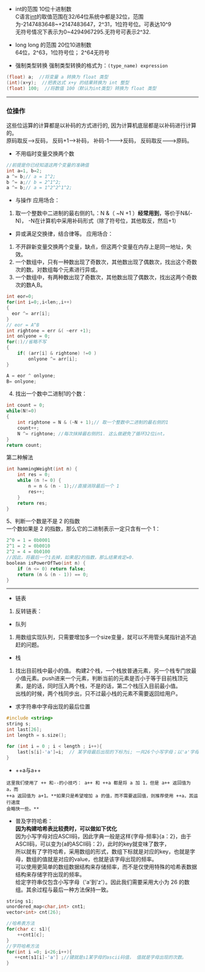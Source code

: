 * int的范围 10位十进制数  
C语言[int](https://blog.csdn.net/weixin_30508241/article/details/99494703?spm=1001.2101.3001.6661.1&utm_medium=distribute.pc_relevant_t0.none-task-blog-2%7Edefault%7ECTRLIST%7ERate-1.pc_relevant_antiscanv2&depth_1-utm_source=distribute.pc_relevant_t0.none-task-blog-2%7Edefault%7ECTRLIST%7ERate-1.pc_relevant_antiscanv2&utm_relevant_index=1)的取值范围在32/64位系统中都是32位，范围为-2147483648~+2147483647，2^31，1位符号位。可表达10^9  
无符号情况下表示为0~4294967295.无符号可表示2^32.

* long long 的范围 20位10进制数  
64位，2^63，1位符号位； 2^64无符号

* 强制类型转换
强制类型转换的格式为：`(type_name) expression`  
```cpp
(float) a;  //将变量 a 转换为 float 类型
(int)(x+y);  //把表达式 x+y 的结果转换为 int 整型
(float) 100;  //将数值 100（默认为int类型）转换为 float 类型
```

-------------------------------------------
### 位操作
这些位运算的计算都是以补码的方式进行的, 因为计算机底层都是以补码进行计算的。  
原码取反-->反码， 反码+1-->补码， 补码-1--->反码， 反码取反--->原码。  

* 不用临时变量交换两个数
```cpp
//前提是你已经知道这两个变量的准确值
int a=1, b=2;
a ^= b;// a = 1^2;
b ^= a;// b = 2^1^2;
a ^= b;// a = 1^2^2^1^2;
```

* 与操作
应用场合：
1. 取一个整数中二进制的最右侧的1。：N &（ ~N +1 ）**经常用到**，等价于N&(-N)， -N在计算机中采用补码形式（除了符号位，其他取反，然后+1）
 
 
* 异或满足交换律，结合律等。 
应用场合： 
1. 不开辟新变量交换两个变量，缺点，但这两个变量在内存上是同一地址，失效。
2. 一个数组中，只有一种数出现了奇数次，其他数出现了偶数次，找出这个奇数次的数。对数组每个元素进行异或。
3. 一个数组中，有两种数出现了奇数次，其他数出现了偶数次，找出这两个奇数次的数A,B。   
```CPP
int eor=0;
for(int i=0;,i<len;,i++)
{
  eor ^= arr[i];
}
// eor = A^B
int rightone = err &( ~err +1);
int onlyone = 0;
for(:)//省略不写
{
    if( (arr[i] & rightone) !=0 )
        onlyone ^= arr[i];
}

A = eor ^ onlyone;
B= onlyone;
```
4. 找出一个数中二进制1的个数：
```cpp
int count = 0;
while(N!=0)
{
    int rightone = N & (~N + 1);// 取一个整数中二进制的最右侧的1
    count++;
    N ^= rightone; //每次抹掉最右侧的1. 这么做避免了循环32位int。
}
return count;
```
第二种解法
```cpp
int hammingWeight(int n) {
    int res = 0;
    while (n != 0) {
        n = n & (n - 1);//直接消除最后一个 1
        res++;
    }
    return res;
}
```
5、判断一个数是不是 2 的指数  
一个数如果是 2 的指数，那么它的二进制表示一定只含有一个 1：  
```CPP
2^0 = 1 = 0b0001
2^1 = 2 = 0b0010
2^2 = 4 = 0b0100
//因此，将最后一个1去掉，如果是2的指数，那么结果肯定=0.
boolean isPowerOfTwo(int n) {
    if (n <= 0) return false;
    return (n & (n - 1)) == 0;
}
```



-------------------------------------
* 链表
1. 反转链表：

* 队列
1. 用数组实现队列，只需要增加多一个size变量，就可以不用管头尾指针追不追赶的问题。

* 栈
1. 找出目前栈中最小的值。 构建2个栈，一个栈放普通元素，另一个栈专门放最小值元素。push进来一个元素，判断当前的元素是否小于等于目前栈顶元素，是的话，同时压入两个栈，不是的话，第二个栈压入目前最小值。  
出栈的时候，两个栈同步出，只不过最小栈的元素不需要返回给用户。


* 求字符串中字母出现的最后位置
```cpp
#include <string>
string s;
int last[26];
int length = s.size();

for (int i = 0 ; i < length ; i++){
    last[s[i]-'a']=i;  // 某字母最后出现的下标为i; 一共26个小写字母；以'a'字母为0；当前字母s[i]在last的位置为:s[i]-'a'
}
```

* ++a与a++
```
这里我们使用了 ++ 和--的小技巧： a++ 和 ++a 都是将 a 加 1，但是 a++ 返回值为 a，而
++a 返回值为 a+1。**如果只是希望增加 a 的值，而不需要返回值，则推荐使用 ++a，其运行速度
会略快一些。**
```

* 普及字符哈希：  
**因为构建哈希表比较费时，可以做如下优化**  
因为小写字母对应ASCII码，因此字典一般是这样{字母-频率}{a：2}，由于ASCII码，可以变为{a的ASCII码：2}，此时的key就变味了数字，  
所以就有了字符哈希，采用数组的形式，数组下标就是对应的key，也就是字母，数组的值就是对应的value，也就是该字母出现的频率。  
可以使用更简单的数组数据结构来存储频率，而不是仅使用特殊的哈希表数据结构来存储字符出现的频率。  
给定字符串仅包含小写字母（'a'到'z'）。因此我们需要采用大小为 26 的数组。其余过程与最后一种方法保持一致。  
```cpp
string s1;
unordered_map<char,int> cnt1;
vector<int> cnt(26);

//哈希表方法
for(char c: s1){
    ++cnt1[c];
}
//字符哈希方法
for(int i =0; i<26;i++){
   ++cnt[s1[i]-'a'] ;//键就是s1某字母的ascii码值， 值就是字母出现的次数。
}
```



